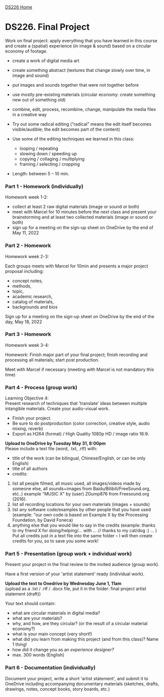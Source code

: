 [DS226 Home](home.md)

# DS226. Final Project


Work on final project: apply everything that you have learned in this course and create a (spatial) experience (in image & sound) based on a circular economy of footage.  

- create a work of digital media art  
- create something abstract (textures that change slowly over time, in image and sound)
- put images and sounds together that were not together before
- use mostly pre-existing materials (circular economy: create something new out of something old)
- combine, edit, process, recombine, change, manipulate the media files in a creative way
- Try out some radical editing (“radical” means the edit itself becomes visible/audible; the edit becomes part of the content)
- Use some of the editing techniques we learned in this class:
  - looping / repeating
  - slowing down / speeding up
  - copying / collaging / multiplying
  - framing / selecting / cropping

   
- Length: between 5 – 10 min.
  

### Part 1 - Homework (individually)

Homework week 1-2:  
- collect at least 2 raw digital materials (image or sound or both)  
- meet with Marcel for 10 minutes before the next class and present your brainstorming and at least two collected materials (image or sound or both)
- sign up for a meeting on the sign-up sheet on OneDrive by the end of May 11, 2022

### Part 2 - Homework

Homework week 2-3:  


Each groups meets with Marcel for 10min and presents a major project proposal including:  
- concept notes,
- methods,
- topic,
- academic research,
- catalog of materials,
- backgrounds and bios  

Sign up for a meeting on the sign-up sheet on OneDrive by the end of the day, May 18, 2022  

### Part 3 - Homework

Homework week 3-4:  

Homework:
Finish major part of your final project; finish recording and processing all materials; start post production.  

Meet with Marcel if necessary (meeting with Marcel is not mandatory this time)

### Part 4 - Process (group work)

Learning Objective 4:  
Present research of techniques that 'translate' ideas between multiple intangible materials.
Create your audio-visual work.

- Finish your project.
- Be sure to do postproduction (color correction, creative style, audio mixing, reverb)
- Export as H264 (format) / High Quality 1080p HD / image ratio 16:9. 

**Upload to OneDrive by Tuesday May 31, 8:00pm**  
Please include a text file (word, .txt, .rtf) with:

- title of the work (can be bilingual, Chinese/English, or can be only English)
- title of all authors
- credits:

1) list all people filmed, all music used, all images/videos made by someone else, all sounds+images from Baidu/Bilibili/FreeSound.org, etc..) example "MUSIC X" by (user) ZGump876 from Freesound.org (2016).
2) list all recording locations for your own materials (images + sounds)
3) list any software code/examples by other people that you have used (example: "our own code is based on Example X by the Processing Foundation, by David Foneca)
4) anything else that you would like to say in the credits (example: thanks to my friend X for doing/helping/... with ... // thanks to my cat/dog :) ... )  
Put all credits just in a text file into the same folder – I will then create credits for you, so to save you some work!

### Part 5 - Presentation (group work + individual work)

Present your project in the final review to the invited audience (group work).   

Have a first version of your 'artist statement' ready (individual work). 

**Upload the text to Onedrive by Wednesday June 1, 11am**  
(upload as a .txt / .rtf / .docx file, put it in the folder: final project artist statement (draft))

Your text should contain:  

- what are circular materials in digital media?
- what are your materials?
- why, and how, are they circular? (or the result of a circular material economy?)
- what is your main concept (very short!)
- what did you learn from making this project (and from this class)? Name 1 thing!
- how did it change you as an _experience designer?_
- max. 300 words (English)  

### Part 6 - Documentation (individually)

Document your project, write a short 'artist statement', and submit it to OneDrive including accompanying documentary materials (sketches, drafts, drawings, notes, concept books, story boards, etc.)
